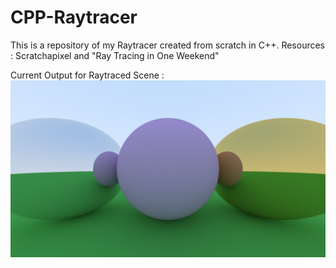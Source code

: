 # CPP-Raytracer
This is a repository of my Raytracer created from scratch in C++. Resources : Scratchapixel and "Ray Tracing in One Weekend"

Current Output for Raytraced Scene :
![progress diffuse metallic.png](progress_diffuse_metallic.png)
